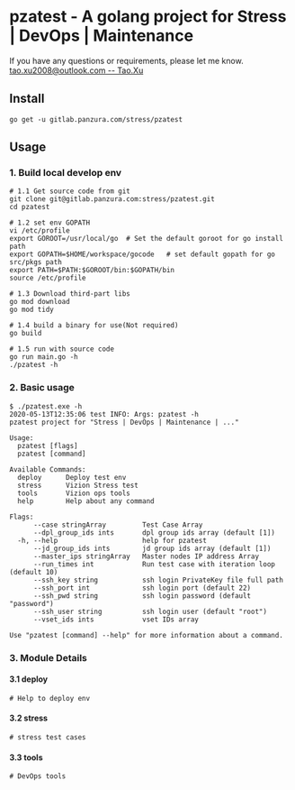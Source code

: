 # pzatest - A golang project for Stress | DevOps | Maintenance

If you have any questions or requirements, please let me know.
[tao.xu2008@outlook.com -- Tao.Xu](tao.xu2008@outlook.com)

## Install

```shell
go get -u gitlab.panzura.com/stress/pzatest
```

## Usage

### 1. Build local develop env

```shell
# 1.1 Get source code from git
git clone git@gitlab.panzura.com:stress/pzatest.git
cd pzatest

# 1.2 set env GOPATH
vi /etc/profile
export GOROOT=/usr/local/go  # Set the default goroot for go install path
export GOPATH=$HOME/workspace/gocode   # set default gopath for go src/pkgs path
export PATH=$PATH:$GOROOT/bin:$GOPATH/bin
source /etc/profile

# 1.3 Download third-part libs
go mod download
go mod tidy

# 1.4 build a binary for use(Not required)
go build

# 1.5 run with source code
go run main.go -h
./pzatest -h
```

### 2. Basic usage

```shell
$ ./pzatest.exe -h
2020-05-13T12:35:06 test INFO: Args: pzatest -h
pzatest project for "Stress | DevOps | Maintenance | ..."

Usage:
  pzatest [flags]
  pzatest [command]

Available Commands:
  deploy      Deploy test env
  stress      Vizion Stress test
  tools       Vizion ops tools
  help        Help about any command

Flags:
      --case stringArray         Test Case Array
      --dpl_group_ids ints       dpl group ids array (default [1])
  -h, --help                     help for pzatest
      --jd_group_ids ints        jd group ids array (default [1])
      --master_ips stringArray   Master nodes IP address Array
      --run_times int            Run test case with iteration loop (default 10)
      --ssh_key string           ssh login PrivateKey file full path
      --ssh_port int             ssh login port (default 22)
      --ssh_pwd string           ssh login password (default "password")
      --ssh_user string          ssh login user (default "root")
      --vset_ids ints            vset IDs array

Use "pzatest [command] --help" for more information about a command.
```

### 3. Module Details

#### 3.1 deploy

```shell
# Help to deploy env
```

#### 3.2 stress

```shell
# stress test cases
```

#### 3.3 tools

```shell
# DevOps tools
```
